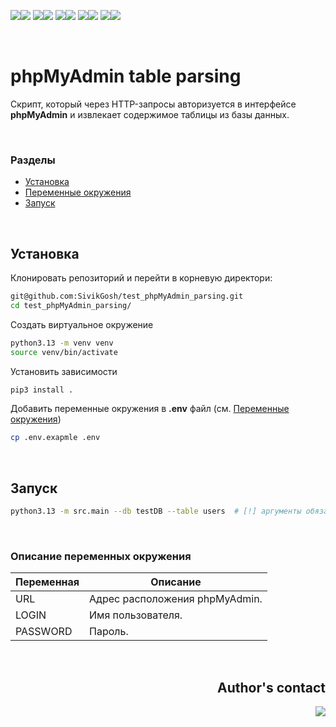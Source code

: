 [<img src='https://img.shields.io/badge/Python-3776AB?style=flat-square'><img src='https://img.shields.io/badge/3.13-23283d?style=flat-square'>](https://www.python.org/)
[<img src='https://img.shields.io/badge/beautifulsoup4-148024?style=flat-square'><img src='https://img.shields.io/badge/4.13-23283d?style=flat-square'>](https://www.python.org/)
[<img src='https://img.shields.io/badge/requests-0073b7?style=flat-square'><img src='https://img.shields.io/badge/2.32-23283d?style=flat-square'>](https://www.python.org/)
[<img src='https://img.shields.io/badge/tabulate-ffd343?style=flat-square'><img src='https://img.shields.io/badge/0.9-23283d?style=flat-square'>](https://www.python.org/)
[<img src='https://img.shields.io/badge/tqdm-cca8c4?style=flat-square'><img src='https://img.shields.io/badge/4.67-23283d?style=flat-square'>](https://www.python.org/)

<br>

# phpMyAdmin table parsing
Скрипт, который через HTTP-запросы авторизуется в интерфейсе **phpMyAdmin** и извлекает содержимое таблицы из базы данных.

<br>

### Разделы
- [Установка](#установка)
- [Переменные окружения](#описание-переменных-окружения)
- [Запуск](#запуск)

<br>

## Установка
Клонировать репозиторий и перейти в корневую директори:
```bash
git@github.com:SivikGosh/test_phpMyAdmin_parsing.git
cd test_phpMyAdmin_parsing/
```

Создать виртуальное окружение
```bash
python3.13 -m venv venv
source venv/bin/activate
```

Установить зависимости
```bash
pip3 install .
```

Добавить переменные окружения в **.env** файл (см. [Переменные окружения](#описание-переменных-окружения))
```bash
cp .env.exapmle .env
```

<br>

## Запуск
```bash
python3.13 -m src.main --db testDB --table users  # [!] аргументы обязательны
```

<br>

### Описание переменных окружения
| Переменная | Описание                       |
| ---------- | ------------------------------ |
| URL        | Адрес расположения phpMyAdmin. |
| LOGIN      | Имя пользователя.              |
| PASSWORD   | Пароль.                        |

<br>

<div align="right">

## Author's contact
<a href='https://t.me/sivikgosh' target='_blank'><img src='https://img.shields.io/badge/SivikGosh-white?style=flat-square&logo=Telegram&logoColor=26A5E4'></a>

</div>
